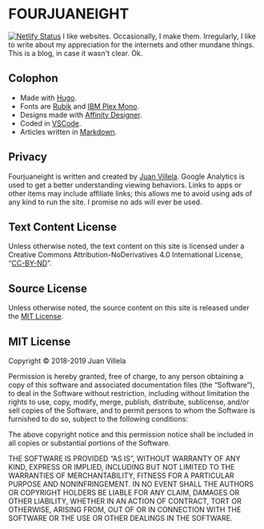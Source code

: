 # FOURJUANEIGHT
[![Netlify Status](https://api.netlify.com/api/v1/badges/016b87ad-fed5-41fd-b651-d0b174c00aab/deploy-status)](https://app.netlify.com/sites/fourjuaneight/deploys)
I like websites. Occasionally, I make them. Irregularly, I like to write about my appreciation for the internets and other mundane things. This is a blog, in case it wasn't clear. Ok.

## Colophon
* Made with [Hugo](https://gohugo.io).
* Fonts are [Rubik](https://fonts.google.com/specimen/Rubik) and [IBM Plex Mono](https://fonts.google.com/specimen/IBM+Plex+Mono).
* Designs made with [Affinity Designer](https://itunes.apple.com/us/app/affinity-designer/id824171161?mt=12).
* Coded in [VSCode](https://code.visualstudio.com/).
* Articles written in [Markdown](https://daringfireball.net/projects/markdown/syntax).

## Privacy
Fourjuaneight is written and created by [Juan Villela](https://www.twitter.com/fourjuaneight). Google Analytics is used to get a better understanding viewing behaviors. Links to apps or other items may include affiliate links; this allows me to avoid using ads of any kind to run the site. I promise no ads will ever be used.

## Text Content License
Unless otherwise noted, the text content on this site is licensed under a Creative Commons Attribution-NoDerivatives 4.0 International License, “[CC-BY-ND](http://creativecommons.org/licenses/by-nd/4.0/)”.

## Source License
Unless otherwise noted, the source content on this site is released under the [MIT License](https://opensource.org/licenses/MIT).

## MIT License
Copyright © 2018-2019 Juan Villela

Permission is hereby granted, free of charge, to any person obtaining a copy of this software and associated documentation files (the “Software”), to deal in the Software without restriction, including without limitation the rights to use, copy, modify, merge, publish, distribute, sublicense, and/or sell copies of the Software, and to permit persons to whom the Software is furnished to do so, subject to the following conditions:

The above copyright notice and this permission notice shall be included in all copies or substantial portions of the Software.

THE SOFTWARE IS PROVIDED “AS IS”, WITHOUT WARRANTY OF ANY KIND, EXPRESS OR IMPLIED, INCLUDING BUT NOT LIMITED TO THE WARRANTIES OF MERCHANTABILITY, FITNESS FOR A PARTICULAR PURPOSE AND NONINFRINGEMENT. IN NO EVENT SHALL THE AUTHORS OR COPYRIGHT HOLDERS BE LIABLE FOR ANY CLAIM, DAMAGES OR OTHER LIABILITY, WHETHER IN AN ACTION OF CONTRACT, TORT OR OTHERWISE, ARISING FROM, OUT OF OR IN CONNECTION WITH THE SOFTWARE OR THE USE OR OTHER DEALINGS IN THE SOFTWARE.
